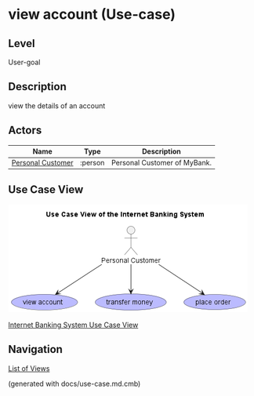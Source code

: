 # view account (Use-case)
## Level
User-goal

## Description
view the details of an account
## Actors
| Name | Type | Description |
|---|---|---|
| [Personal Customer](../../../mybank/personal-customer.md) | :person | Personal Customer of MyBank. |

## Use Case View
![Use Case View of the Internet Banking System](../../../mybank/digital-banking/internet-banking-system/use-case-view.png)

[Internet Banking System Use Case View](../../../mybank/digital-banking/internet-banking-system/use-case-view.md)


## Navigation
[List of Views](../../../views.md)

(generated with docs/use-case.md.cmb)
